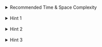 <br>
<details class="hint-accordion">  
    <summary>Recommended Time & Space Complexity</summary>
    <p>
    You should aim for a solution as good or better than <code>O(m * n)</code> time and <code>O(m + n)</code> space, where <code>n</code> and <code>m</code> are the number of nodes in <code>root</code> and <code>subRoot</code>, respectively.
    </p>
</details>

<br>
<details class="hint-accordion">  
    <summary>Hint 1</summary>
    <p>
    A subtree of a tree is a tree rooted at a specific node. We need to check whether the given <code>subRoot</code> is identical to any of the subtrees of <code>root</code>. Can you think of a recursive way to check this? Maybe you can leverage the idea of solving a problem where two trees are given, and you need to check whether they are identical in structure and values.
    </p>
</details>

<br>
<details class="hint-accordion">  
    <summary>Hint 2</summary>
    <p>
    When two trees are identical, it means that every node in both trees has the same value and structure. We can use the Depth First Search (DFS) algorithm to solve the problem. How do you implement this? 
    </p>
</details>

<br>
<details class="hint-accordion">  
    <summary>Hint 3</summary>
    <p>
    We traverse the given <code>root</code>, and at each node, we check if the subtree rooted at that node is identical to the given <code>subRoot</code>. We use a helper function, <code>sameTree(root1, root2)</code>, to determine whether the two trees passed to it are identical in both structure and values.
    </p>
</details>
